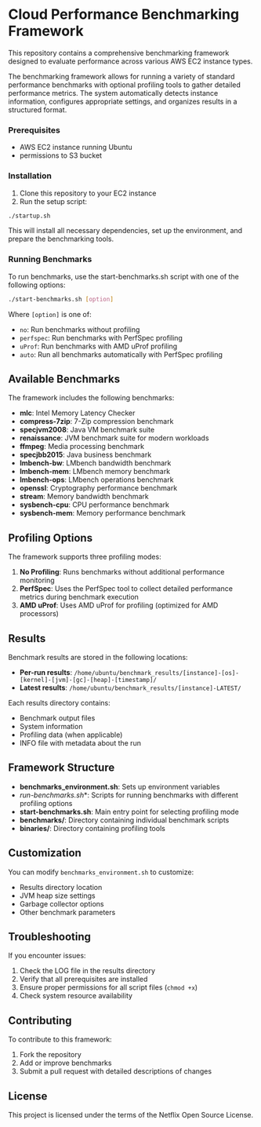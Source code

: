 # Cloud Performance Benchmarking Framework
This repository contains a comprehensive benchmarking framework designed to evaluate performance across various AWS EC2 instance types.

The benchmarking framework allows for running a variety of standard performance benchmarks with optional profiling tools to gather detailed performance metrics. The system automatically detects instance information, configures appropriate settings, and organizes results in a structured format.

### Prerequisites

- AWS EC2 instance running Ubuntu
- permissions to S3 bucket

### Installation

1. Clone this repository to your EC2 instance
2. Run the setup script:

```bash
./startup.sh
```

This will install all necessary dependencies, set up the environment, and prepare the benchmarking tools.

### Running Benchmarks

To run benchmarks, use the start-benchmarks.sh script with one of the following options:

```bash
./start-benchmarks.sh [option]
```

Where `[option]` is one of:
- `no`: Run benchmarks without profiling
- `perfspec`: Run benchmarks with PerfSpec profiling
- `uProf`: Run benchmarks with AMD uProf profiling
- `auto`: Run all benchmarks automatically with PerfSpec profiling

## Available Benchmarks

The framework includes the following benchmarks:

- **mlc**: Intel Memory Latency Checker
- **compress-7zip**: 7-Zip compression benchmark
- **specjvm2008**: Java VM benchmark suite
- **renaissance**: JVM benchmark suite for modern workloads
- **ffmpeg**: Media processing benchmark
- **specjbb2015**: Java business benchmark
- **lmbench-bw**: LMbench bandwidth benchmark
- **lmbench-mem**: LMbench memory benchmark
- **lmbench-ops**: LMbench operations benchmark
- **openssl**: Cryptography performance benchmark
- **stream**: Memory bandwidth benchmark
- **sysbench-cpu**: CPU performance benchmark
- **sysbench-mem**: Memory performance benchmark

## Profiling Options

The framework supports three profiling modes:

1. **No Profiling**: Runs benchmarks without additional performance monitoring
2. **PerfSpec**: Uses the PerfSpec tool to collect detailed performance metrics during benchmark execution
3. **AMD uProf**: Uses AMD uProf for profiling (optimized for AMD processors)

## Results

Benchmark results are stored in the following locations:

- **Per-run results**: `/home/ubuntu/benchmark_results/[instance]-[os]-[kernel]-[jvm]-[gc]-[heap]-[timestamp]/`
- **Latest results**: `/home/ubuntu/benchmark_results/[instance]-LATEST/`

Each results directory contains:
- Benchmark output files
- System information
- Profiling data (when applicable)
- INFO file with metadata about the run

## Framework Structure

- **benchmarks_environment.sh**: Sets up environment variables
- **run-benchmarks*.sh**: Scripts for running benchmarks with different profiling options
- **start-benchmarks.sh**: Main entry point for selecting profiling mode
- **benchmarks/**: Directory containing individual benchmark scripts
- **binaries/**: Directory containing profiling tools

## Customization

You can modify `benchmarks_environment.sh` to customize:
- Results directory location
- JVM heap size settings
- Garbage collector options
- Other benchmark parameters

## Troubleshooting

If you encounter issues:

1. Check the LOG file in the results directory
2. Verify that all prerequisites are installed
3. Ensure proper permissions for all script files (`chmod +x`)
4. Check system resource availability

## Contributing

To contribute to this framework:

1. Fork the repository
2. Add or improve benchmarks
3. Submit a pull request with detailed descriptions of changes

## License

This project is licensed under the terms of the Netflix Open Source License.

